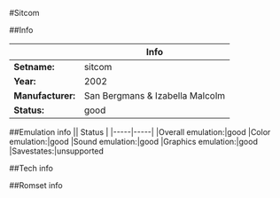 #Sitcom

##Info

||Info|
|-----|-----|
|**Setname:**|sitcom
|**Year:**|2002
|**Manufacturer:**|San Bergmans & Izabella Malcolm
|**Status:**|good

##Emulation info
|| Status |
|-----|-----|
|Overall emulation:|good
|Color emulation:|good
|Sound emulation:|good
|Graphics emulation:|good
|Savestates:|unsupported

##Tech info

##Romset info

<!--- START OF EDITED COMMENT DO NOT TOUCH TEXT ABOVE-->
